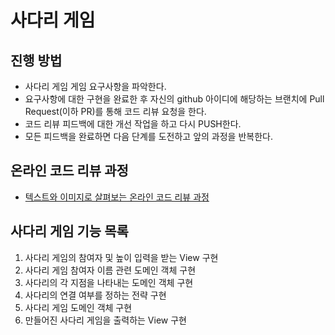# 사다리 게임
## 진행 방법
* 사다리 게임 게임 요구사항을 파악한다.
* 요구사항에 대한 구현을 완료한 후 자신의 github 아이디에 해당하는 브랜치에 Pull Request(이하 PR)를 통해 코드 리뷰 요청을 한다.
* 코드 리뷰 피드백에 대한 개선 작업을 하고 다시 PUSH한다.
* 모든 피드백을 완료하면 다음 단계를 도전하고 앞의 과정을 반복한다.

## 온라인 코드 리뷰 과정
* [텍스트와 이미지로 살펴보는 온라인 코드 리뷰 과정](https://github.com/nextstep-step/nextstep-docs/tree/master/codereview)

## 사다리 게임 기능 목록
1. 사다리 게임의 참여자 및 높이 입력을 받는 View 구현
2. 사다리 게임 참여자 이름 관련 도메인 객체 구현
3. 사다리의 각 지점을 나타내는 도메인 객체 구현
4. 사다리의 연결 여부를 정하는 전략 구현
5. 사다리 게임 도메인 객체 구현
6. 만들어진 사다리 게임을 출력하는 View 구현 